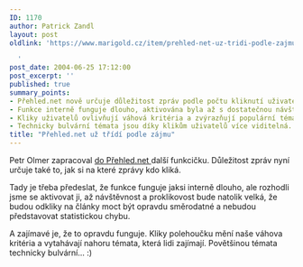 ```yaml
---
ID: 1170
author: Patrick Zandl
layout: post
oldlink: 'https://www.marigold.cz/item/prehled-net-uz-tridi-podle-zajmu

  '
post_date: 2004-06-25 17:12:00
post_excerpt: ''
published: true
summary_points:
- Přehled.net nově určuje důležitost zpráv podle počtu kliknutí uživatelů.
- Funkce interně funguje dlouho, aktivována byla až s dostatečnou návštěvností.
- Kliky uživatelů ovlivňují váhová kritéria a zvýrazňují populární témata.
- Technicky bulvární témata jsou díky klikům uživatelů více viditelná.
title: "Přehled.net už třídí podle zájmu"
---
```


<p>
Petr Olmer zapracoval <a href="http://www.prehled.net/">do Přehled.net </a>další funkcičku. Důležitost zpráv nyní určuje také to, jak si na které zprávy kdo kliká. </p>
<p>
Tady je třeba předeslat, že funkce funguje jaksi interně dlouho, ale rozhodli jsme se aktivovat ji, až návštěvnost a proklikovost bude natolik velká, že budou odkliky na články moct být opravdu směrodatné a nebudou představovat statistickou chybu. </p>
<p>
A zajímavé je, že to opravdu funguje. Kliky polehoučku mění naše váhova kritéria a vytahávají nahoru témata, která lidi zajímají. Povětšinou témata technicky bulvární... :)</p>